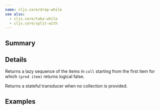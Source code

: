 ```yaml
---
name: cljs.core/drop-while
see also:
  - cljs.core/take-while
  - cljs.core/split-with
---
```


## Summary

## Details

Returns a lazy sequence of the items in `coll` starting from the first item for
which `(pred item)` returns logical false.

Returns a stateful transducer when no collection is provided.

## Examples
